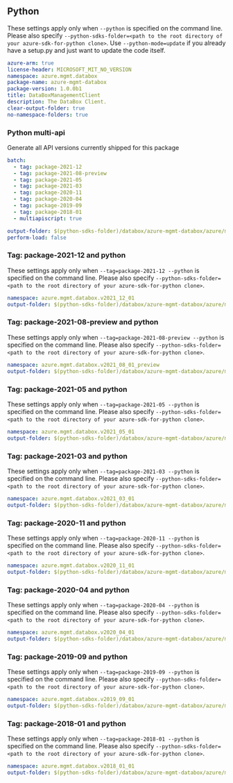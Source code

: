 ## Python

These settings apply only when `--python` is specified on the command line.
Please also specify `--python-sdks-folder=<path to the root directory of your azure-sdk-for-python clone>`.
Use `--python-mode=update` if you already have a setup.py and just want to update the code itself.

``` yaml $(python)
azure-arm: true
license-header: MICROSOFT_MIT_NO_VERSION
namespace: azure.mgmt.databox
package-name: azure-mgmt-databox
package-version: 1.0.0b1
title: DataBoxManagementClient
description: The DataBox Client.
clear-output-folder: true
no-namespace-folders: true
```

### Python multi-api

Generate all API versions currently shipped for this package

```yaml $(python) && $(multiapi)
batch:
  - tag: package-2021-12
  - tag: package-2021-08-preview
  - tag: package-2021-05
  - tag: package-2021-03
  - tag: package-2020-11
  - tag: package-2020-04
  - tag: package-2019-09
  - tag: package-2018-01
  - multiapiscript: true
```

``` yaml $(multiapiscript)
output-folder: $(python-sdks-folder)/databox/azure-mgmt-databox/azure/mgmt/databox/
perform-load: false
```

### Tag: package-2021-12 and python

These settings apply only when `--tag=package-2021-12 --python` is specified on the command line.
Please also specify `--python-sdks-folder=<path to the root directory of your azure-sdk-for-python clone>`.

``` yaml $(tag) == 'package-2021-12' && $(python)
namespace: azure.mgmt.databox.v2021_12_01
output-folder: $(python-sdks-folder)/databox/azure-mgmt-databox/azure/mgmt/databox/v2021_12_01
```

### Tag: package-2021-08-preview and python

These settings apply only when `--tag=package-2021-08-preview --python` is specified on the command line.
Please also specify `--python-sdks-folder=<path to the root directory of your azure-sdk-for-python clone>`.

``` yaml $(tag) == 'package-2021-08-preview' && $(python)
namespace: azure.mgmt.databox.v2021_08_01_preview
output-folder: $(python-sdks-folder)/databox/azure-mgmt-databox/azure/mgmt/databox/v2021_08_01_preview
```

### Tag: package-2021-05 and python

These settings apply only when `--tag=package-2021-05 --python` is specified on the command line.
Please also specify `--python-sdks-folder=<path to the root directory of your azure-sdk-for-python clone>`.

``` yaml $(tag) == 'package-2021-05' && $(python)
namespace: azure.mgmt.databox.v2021_05_01
output-folder: $(python-sdks-folder)/databox/azure-mgmt-databox/azure/mgmt/databox/v2021_05_01
```

### Tag: package-2021-03 and python

These settings apply only when `--tag=package-2021-03 --python` is specified on the command line.
Please also specify `--python-sdks-folder=<path to the root directory of your azure-sdk-for-python clone>`.

``` yaml $(tag) == 'package-2021-03' && $(python)
namespace: azure.mgmt.databox.v2021_03_01
output-folder: $(python-sdks-folder)/databox/azure-mgmt-databox/azure/mgmt/databox/v2021_03_01
```

### Tag: package-2020-11 and python

These settings apply only when `--tag=package-2020-11 --python` is specified on the command line.
Please also specify `--python-sdks-folder=<path to the root directory of your azure-sdk-for-python clone>`.

``` yaml $(tag) == 'package-2020-11' && $(python)
namespace: azure.mgmt.databox.v2020_11_01
output-folder: $(python-sdks-folder)/databox/azure-mgmt-databox/azure/mgmt/databox/v2020_11_01
```

### Tag: package-2020-04 and python

These settings apply only when `--tag=package-2020-04 --python` is specified on the command line.
Please also specify `--python-sdks-folder=<path to the root directory of your azure-sdk-for-python clone>`.

``` yaml $(tag) == 'package-2020-04' && $(python)
namespace: azure.mgmt.databox.v2020_04_01
output-folder: $(python-sdks-folder)/databox/azure-mgmt-databox/azure/mgmt/databox/v2020_04_01
```

### Tag: package-2019-09 and python

These settings apply only when `--tag=package-2019-09 --python` is specified on the command line.
Please also specify `--python-sdks-folder=<path to the root directory of your azure-sdk-for-python clone>`.

``` yaml $(tag) == 'package-2019-09' && $(python)
namespace: azure.mgmt.databox.v2019_09_01
output-folder: $(python-sdks-folder)/databox/azure-mgmt-databox/azure/mgmt/databox/v2019_09_01
```

### Tag: package-2018-01 and python

These settings apply only when `--tag=package-2018-01 --python` is specified on the command line.
Please also specify `--python-sdks-folder=<path to the root directory of your azure-sdk-for-python clone>`.

``` yaml $(tag) == 'package-2018-01' && $(python)
namespace: azure.mgmt.databox.v2018_01_01
output-folder: $(python-sdks-folder)/databox/azure-mgmt-databox/azure/mgmt/databox/v2018_01_01
```
